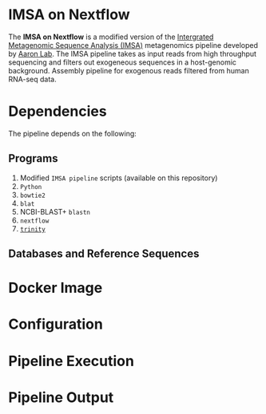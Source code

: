 # IMSA on Nextflow
The **IMSA on Nextflow** is a modified version of the [Intergrated Metagenomic Sequence Analysis (IMSA)](https://sourceforge.net/projects/arron-imsa/) metagenomics pipeline developed by [Aaron Lab](http://dermatology.ucsf.edu/arronlab/Arron_Lab.html). The IMSA pipeline takes as input reads from high throughput sequencing and filters out exogeneous sequences in a host-genomic background. Assembly pipeline for exogenous reads filtered from human RNA-seq data.

# Dependencies
The pipeline depends on the following:
## Programs
1. Modified ```IMSA pipeline``` scripts (available on this repository)
2. ```Python```
2. ```bowtie2```
3. ```blat```
4. NCBI-BLAST+ ```blastn```
5. ```nextflow``` 
5. [```trinity```](https://github.com/trinityrnaseq/trinityrnaseq/wiki)

## Databases and Reference Sequences

# Docker Image


# Configuration

# Pipeline Execution

# Pipeline Output
